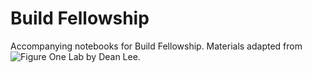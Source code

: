 # Build Fellowship
Accompanying notebooks for Build Fellowship. Materials adapted from ![Figure One Lab](https://github.com/deanslee/FigureOneLab) by Dean Lee.

